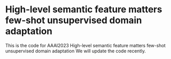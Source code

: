 # High-level semantic feature matters few-shot unsupervised domain adaptation
This is the code for AAAI2023 High-level semantic feature matters few-shot unsupervised domain adaptation
We will update the code recently.
